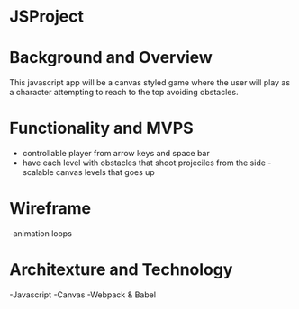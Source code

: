 # JSProject

# Background and Overview

This javascript app will be a canvas styled game where the user will play as a character attempting to reach to the top avoiding obstacles.

# Functionality and MVPS

- controllable player from arrow keys and space bar
- have each level with obstacles that shoot projeciles from the side
-scalable canvas levels that goes up

# Wireframe
-animation loops

# Architexture and Technology

-Javascript
-Canvas
-Webpack & Babel 
